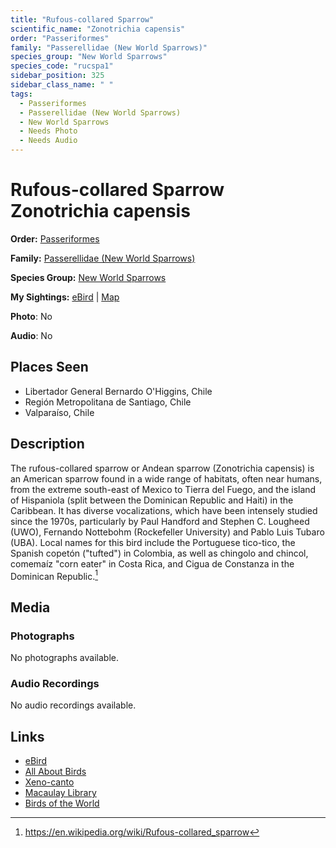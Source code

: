 ```yaml
---
title: "Rufous-collared Sparrow"
scientific_name: "Zonotrichia capensis"
order: "Passeriformes"
family: "Passerellidae (New World Sparrows)"
species_group: "New World Sparrows"
species_code: "rucspa1"
sidebar_position: 325
sidebar_class_name: " "
tags: 
  - Passeriformes
  - Passerellidae (New World Sparrows)
  - New World Sparrows
  - Needs Photo
  - Needs Audio
---
```


# Rufous-collared Sparrow <span className='sci_name'>Zonotrichia capensis</span>

**Order:** [Passeriformes](/tags/passeriformes)

**Family:** [Passerellidae (New World Sparrows)](/tags/passerellidae-new-world-sparrows)

**Species Group:** [New World Sparrows](/tags/new-world-sparrows)

**My Sightings:** [eBird](https://ebird.org/lifelist?r=world&time=life&spp=rucspa1) | [Map](/map?species_code=rucspa1)

**Photo**: No 

**Audio**: No

## Places Seen

* Libertador General Bernardo O'Higgins, Chile
* Región Metropolitana de Santiago, Chile
* Valparaíso, Chile

## Description
The rufous-collared sparrow or Andean sparrow (Zonotrichia capensis) is an American sparrow found in a wide range of habitats, often near humans, from the extreme south-east of Mexico to Tierra del Fuego, and the island of Hispaniola (split between the Dominican Republic and Haiti) in the Caribbean. It has diverse vocalizations, which have been intensely studied since the 1970s, particularly by Paul Handford and Stephen C. Lougheed (UWO), Fernando Nottebohm (Rockefeller University) and Pablo Luis Tubaro (UBA). Local names for this bird include the Portuguese tico-tico, the Spanish copetón ("tufted") in Colombia, as well as chingolo and chincol, comemaíz "corn eater" in Costa Rica, and Cigua de Constanza in the Dominican Republic.[^1]

[^1]: https://en.wikipedia.org/wiki/Rufous-collared_sparrow

## Media
### Photographs
No photographs available.

### Audio Recordings
No audio recordings available.

## Links
* [eBird](https://ebird.org/species/rucspa1) 
* [All About Birds](https://www.allaboutbirds.org/guide/rucspa1) 
* [Xeno-canto](https://www.xeno-canto.org/species/zonotrichia-capensis) 
* [Macaulay Library](https://search.macaulaylibrary.org/catalog?taxonCode=rucspa1&sort=rating_rank_desc)
* [Birds of the World](https://birdsoftheworld.org/bow/species/rucspa1)
